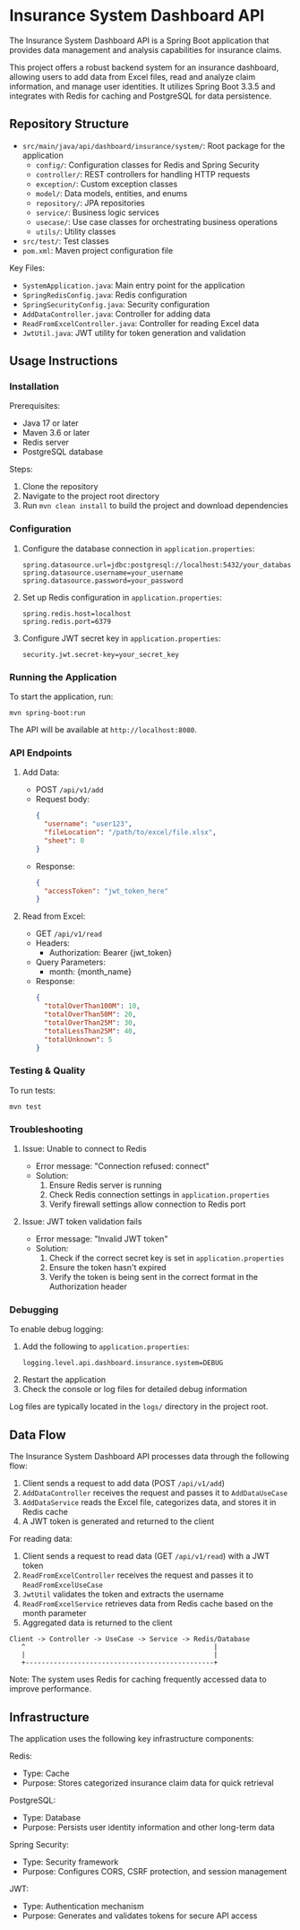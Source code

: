 # Insurance System Dashboard API

The Insurance System Dashboard API is a Spring Boot application that provides data management and analysis capabilities for insurance claims.

This project offers a robust backend system for an insurance dashboard, allowing users to add data from Excel files, read and analyze claim information, and manage user identities. It utilizes Spring Boot 3.3.5 and integrates with Redis for caching and PostgreSQL for data persistence.

## Repository Structure

- `src/main/java/api/dashboard/insurance/system/`: Root package for the application
  - `config/`: Configuration classes for Redis and Spring Security
  - `controller/`: REST controllers for handling HTTP requests
  - `exception/`: Custom exception classes
  - `model/`: Data models, entities, and enums
  - `repository/`: JPA repositories
  - `service/`: Business logic services
  - `usecase/`: Use case classes for orchestrating business operations
  - `utils/`: Utility classes
- `src/test/`: Test classes
- `pom.xml`: Maven project configuration file

Key Files:
- `SystemApplication.java`: Main entry point for the application
- `SpringRedisConfig.java`: Redis configuration
- `SpringSecurityConfig.java`: Security configuration
- `AddDataController.java`: Controller for adding data
- `ReadFromExcelController.java`: Controller for reading Excel data
- `JwtUtil.java`: JWT utility for token generation and validation

## Usage Instructions

### Installation

Prerequisites:
- Java 17 or later
- Maven 3.6 or later
- Redis server
- PostgreSQL database

Steps:
1. Clone the repository
2. Navigate to the project root directory
3. Run `mvn clean install` to build the project and download dependencies

### Configuration

1. Configure the database connection in `application.properties`:
   ```
   spring.datasource.url=jdbc:postgresql://localhost:5432/your_database
   spring.datasource.username=your_username
   spring.datasource.password=your_password
   ```

2. Set up Redis configuration in `application.properties`:
   ```
   spring.redis.host=localhost
   spring.redis.port=6379
   ```

3. Configure JWT secret key in `application.properties`:
   ```
   security.jwt.secret-key=your_secret_key
   ```

### Running the Application

To start the application, run:

```
mvn spring-boot:run
```

The API will be available at `http://localhost:8080`.

### API Endpoints

1. Add Data:
   - POST `/api/v1/add`
   - Request body:
     ```json
     {
       "username": "user123",
       "fileLocation": "/path/to/excel/file.xlsx",
       "sheet": 0
     }
     ```
   - Response:
     ```json
     {
       "accessToken": "jwt_token_here"
     }
     ```

2. Read from Excel:
   - GET `/api/v1/read`
   - Headers:
     - Authorization: Bearer {jwt_token}
   - Query Parameters:
     - month: {month_name}
   - Response:
     ```json
     {
       "totalOverThan100M": 10,
       "totalOverThan50M": 20,
       "totalOverThan25M": 30,
       "totalLessThan25M": 40,
       "totalUnknown": 5
     }
     ```

### Testing & Quality

To run tests:

```
mvn test
```

### Troubleshooting

1. Issue: Unable to connect to Redis
   - Error message: "Connection refused: connect"
   - Solution: 
     1. Ensure Redis server is running
     2. Check Redis connection settings in `application.properties`
     3. Verify firewall settings allow connection to Redis port

2. Issue: JWT token validation fails
   - Error message: "Invalid JWT token"
   - Solution:
     1. Check if the correct secret key is set in `application.properties`
     2. Ensure the token hasn't expired
     3. Verify the token is being sent in the correct format in the Authorization header

### Debugging

To enable debug logging:

1. Add the following to `application.properties`:
   ```
   logging.level.api.dashboard.insurance.system=DEBUG
   ```
2. Restart the application
3. Check the console or log files for detailed debug information

Log files are typically located in the `logs/` directory in the project root.

## Data Flow

The Insurance System Dashboard API processes data through the following flow:

1. Client sends a request to add data (POST `/api/v1/add`)
2. `AddDataController` receives the request and passes it to `AddDataUseCase`
3. `AddDataService` reads the Excel file, categorizes data, and stores it in Redis cache
4. A JWT token is generated and returned to the client

For reading data:

1. Client sends a request to read data (GET `/api/v1/read`) with a JWT token
2. `ReadFromExcelController` receives the request and passes it to `ReadFromExcelUseCase`
3. `JwtUtil` validates the token and extracts the username
4. `ReadFromExcelService` retrieves data from Redis cache based on the month parameter
5. Aggregated data is returned to the client

```
Client -> Controller -> UseCase -> Service -> Redis/Database
   ^                                               |
   |                                               |
   +-----------------------------------------------+
```

Note: The system uses Redis for caching frequently accessed data to improve performance.

## Infrastructure

The application uses the following key infrastructure components:

Redis:
- Type: Cache
- Purpose: Stores categorized insurance claim data for quick retrieval

PostgreSQL:
- Type: Database
- Purpose: Persists user identity information and other long-term data

Spring Security:
- Type: Security framework
- Purpose: Configures CORS, CSRF protection, and session management

JWT:
- Type: Authentication mechanism
- Purpose: Generates and validates tokens for secure API access